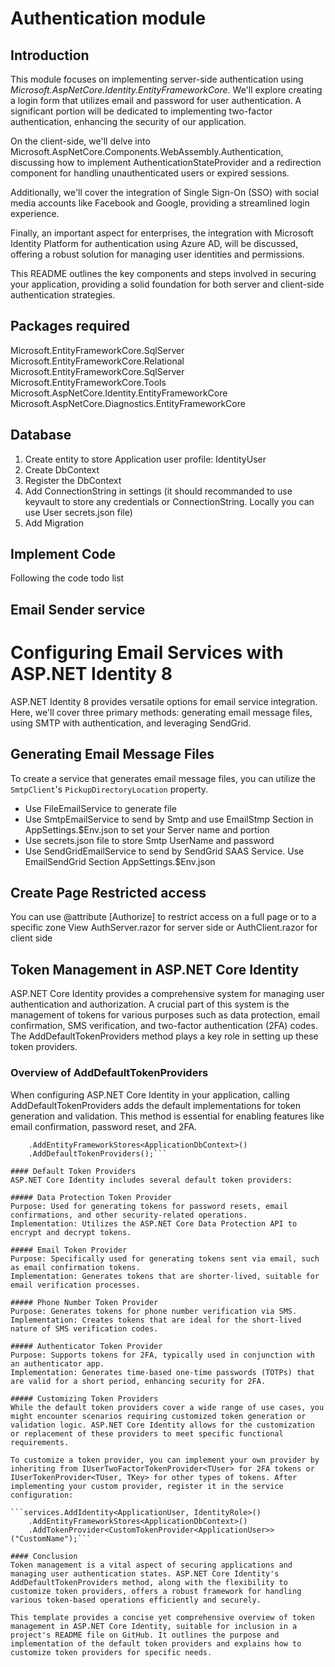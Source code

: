 # Authentication module
## Introduction
This module focuses on implementing server-side authentication using *Microsoft.AspNetCore.Identity.EntityFrameworkCore*. 
We'll explore creating a login form that utilizes email and password for user authentication. 
A significant portion will be dedicated to implementing two-factor authentication, enhancing the security of our application.

On the client-side, we'll delve into Microsoft.AspNetCore.Components.WebAssembly.Authentication, discussing how to implement AuthenticationStateProvider and a redirection component for handling unauthenticated users or expired sessions.

Additionally, we'll cover the integration of Single Sign-On (SSO) with social media accounts like Facebook and Google, providing a streamlined login experience.

Finally, an important aspect for enterprises, the integration with Microsoft Identity Platform for authentication using Azure AD, will be discussed, offering a robust solution for managing user identities and permissions.

This README outlines the key components and steps involved in securing your application, providing a solid foundation for both server and client-side authentication strategies.

## Packages required
Microsoft.EntityFrameworkCore.SqlServer
Microsoft.EntityFrameworkCore.Relational
Microsoft.EntityFrameworkCore.SqlServer
Microsoft.EntityFrameworkCore.Tools
Microsoft.AspNetCore.Identity.EntityFrameworkCore
Microsoft.AspNetCore.Diagnostics.EntityFrameworkCore

## Database
1. Create entity to store Application user profile: IdentityUser
2. Create DbContext 
3. Register the DbContext
4. Add ConnectionString in settings (it should recommanded to use keyvault to store any credentials or ConnectionString. Locally you can use User secrets.json file)
5. Add Migration

## Implement Code
Following the code todo list

## Email Sender service
# Configuring Email Services with ASP.NET Identity 8

ASP.NET Identity 8 provides versatile options for email service integration. Here, we'll cover three primary methods: generating email message files, using SMTP with authentication, and leveraging SendGrid.

## Generating Email Message Files
To create a service that generates email message files, you can utilize the `SmtpClient`'s `PickupDirectoryLocation` property.

* Use FileEmailService to generate file
* Use SmtpEmailService to send by Smtp and use EmailStmp Section in AppSettings.$Env.json to set your Server name and portion
* Use secrets.json file to store Smtp UserName and password
* Use SendGridEmailService to send by SendGrid SAAS Service. Use EmailSendGrid Section AppSettings.$Env.json

## Create Page Restricted access
You can use @attribute [Authorize] to restrict access on a full page or <AuthorizeView> to a specific zone
View AuthServer.razor for server side or AuthClient.razor for client side

## Token Management in ASP.NET Core Identity
ASP.NET Core Identity provides a comprehensive system for managing user authentication and authorization. A crucial part of this system is the management of tokens for various purposes such as data protection, email confirmation, SMS verification, and two-factor authentication (2FA) codes. The AddDefaultTokenProviders method plays a key role in setting up these token providers.

### Overview of AddDefaultTokenProviders
When configuring ASP.NET Core Identity in your application, calling AddDefaultTokenProviders adds the default implementations for token generation and validation. This method is essential for enabling features like email confirmation, password reset, and 2FA.

```services.AddIdentity<ApplicationUser, IdentityRole>()
    .AddEntityFrameworkStores<ApplicationDbContext>()
    .AddDefaultTokenProviders();```

#### Default Token Providers
ASP.NET Core Identity includes several default token providers:

##### Data Protection Token Provider
Purpose: Used for generating tokens for password resets, email confirmations, and other security-related operations.
Implementation: Utilizes the ASP.NET Core Data Protection API to encrypt and decrypt tokens.

##### Email Token Provider
Purpose: Specifically used for generating tokens sent via email, such as email confirmation tokens.
Implementation: Generates tokens that are shorter-lived, suitable for email verification processes.

##### Phone Number Token Provider
Purpose: Generates tokens for phone number verification via SMS.
Implementation: Creates tokens that are ideal for the short-lived nature of SMS verification codes.

##### Authenticator Token Provider
Purpose: Supports tokens for 2FA, typically used in conjunction with an authenticator app.
Implementation: Generates time-based one-time passwords (TOTPs) that are valid for a short period, enhancing security for 2FA.

##### Customizing Token Providers
While the default token providers cover a wide range of use cases, you might encounter scenarios requiring customized token generation or validation logic. ASP.NET Core Identity allows for the customization or replacement of these providers to meet specific functional requirements.

To customize a token provider, you can implement your own provider by inheriting from IUserTwoFactorTokenProvider<TUser> for 2FA tokens or IUserTokenProvider<TUser, TKey> for other types of tokens. After implementing your custom provider, register it in the service configuration:

```services.AddIdentity<ApplicationUser, IdentityRole>()
    .AddEntityFrameworkStores<ApplicationDbContext>()
    .AddTokenProvider<CustomTokenProvider<ApplicationUser>>("CustomName");```

#### Conclusion
Token management is a vital aspect of securing applications and managing user authentication states. ASP.NET Core Identity's AddDefaultTokenProviders method, along with the flexibility to customize token providers, offers a robust framework for handling various token-based operations efficiently and securely.

This template provides a concise yet comprehensive overview of token management in ASP.NET Core Identity, suitable for inclusion in a project's README file on GitHub. It outlines the purpose and implementation of the default token providers and explains how to customize token providers for specific needs.

